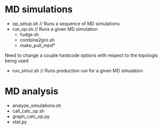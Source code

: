 
# MD simulations

* op_setup.sh			// Runs a sequence of MD simulations
 * run_op.sh			// Runs a given MD simulation
    * fudge.sh
    * combine2gro.sh
    * make_pull_mpd*

Need to change a couple hardcode options with respect to the topologis being used

 * run_simul.sh		// Runs production run for a given MD simulation

		
# MD analysis

* analyze_simulations.sh
 * call_calc_op.sh
 * graph_calc_op.py
 * stat.py


